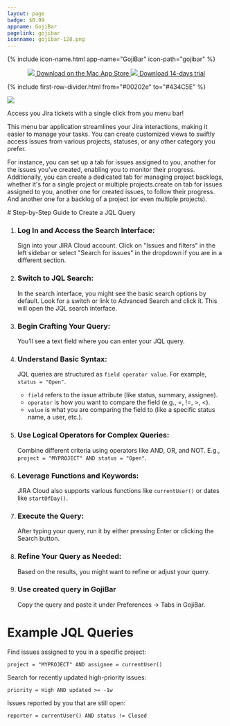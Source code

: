 ```yaml
---
layout: page
badge: $0.99
appname: GojiBar
pagelink: gojibar
iconname: gojibar-128.png
---
```

<div class="row first-row" markdown="0">
{% include icon-name.html app-name="GojiBar" icon-path="gojibar" %}

<p align="center">
  <a class="appstore-badge" href="https://apps.apple.com/us/app/gojibar/id6471348025?mt=12&amp;itsct=apps_box_badge&amp;itscg=30200">
    <img class="appstore-badge__icon" src="{{ site.url | append: site.baseurl}}/assets/img/badges/apple.svg">
    <span class="appstore-badge__text">Download on the</span>
    <span class="appstore-badge__storename">Mac App Store</span>
  </a>
<a class="appstore-badge" href="https://github.com/menubar-apps/GojiBar/releases/download/trial.1.1/GojiBar.trial.1.1.dmg">
    <img class="appstore-badge__icon" src="{{ site.url | append: site.baseurl}}/assets/img/badges/github.svg">
    <span class="appstore-badge__text">Download</span>
    <span class="appstore-badge__storename">14-days trial</span>
  </a>
</p>
</div>

{% include first-row-divider.html from="#00202e" to="#434C5E" %}

<div class="row second-row">
  <div class="col m8 offset-m2" markdown="0">
  <div class="col l6">
  <img class="rounded-corners" src="{{ site.url | append: site.baseurl}}/assets/img/screenshots/gojibar/gojibar-1.png">
  </div>

<div class="col l6">
<p>Access you Jira tickets with a single click from you menu bar!</p>


<p>This menu bar application streamlines your Jira interactions, making it easier to manage your tasks. You can create customized views to swiftly access issues from various projects, statuses, or any other category you prefer.</p>


<p>For instance, you can set up a tab for issues assigned to you, another for the issues you've created, enabling you to monitor their progress. Additionally, you can create a dedicated tab for managing project backlogs, whether it's for a single project or multiple projects.create on tab for issues assigned to you, another one for created issues, to follow their progress. And another one for a backlog of a project (or even multiple projects).</p>
</div>
</div>

<div class="col m8 offset-m2">
# Step-by-Step Guide to Create a JQL Query

1. ### Log In and Access the Search Interface:

    Sign into your JIRA Cloud account.
    Click on "Issues and filters" in the left sidebar or select "Search for issues" in the dropdown if you are in a different section.

2. ### Switch to JQL Search:

    In the search interface, you might see the basic search options by default. Look for a switch or link to Advanced Search and click it. This will open the JQL search interface.

3. ### Begin Crafting Your Query:

    You’ll see a text field where you can enter your JQL query.

4. ### Understand Basic Syntax:

    JQL queries are structured as `field operator value`. For example, `status = "Open"`.

    - `field` refers to the issue attribute (like status, summary, assignee).
    - `operator` is how you want to compare the field (e.g., =, !=, >, <).
    - `value` is what you are comparing the field to (like a specific status name, a user, etc.).

5. ### Use Logical Operators for Complex Queries:

    Combine different criteria using operators like AND, OR, and NOT. E.g., `project = "MYPROJECT" AND status = "Open"`.

6. ### Leverage Functions and Keywords:

    JIRA Cloud also supports various functions like `currentUser()` or dates like `startOfDay()`.

7. ### Execute the Query:

    After typing your query, run it by either pressing Enter or clicking the Search button.

8. ### Refine Your Query as Needed:

    Based on the results, you might want to refine or adjust your query.

9. ### Use created query in GojiBar

    Copy the query and paste it under Preferences -> Tabs in GojiBar.

# Example JQL Queries

Find issues assigned to you in a specific project:
```
project = "MYPROJECT" AND assignee = currentUser()
```

Search for recently updated high-priority issues:

```
priority = High AND updated >= -1w
```

Issues reported by you that are still open:
```
reporter = currentUser() AND status != Closed
```

</div>
</div>